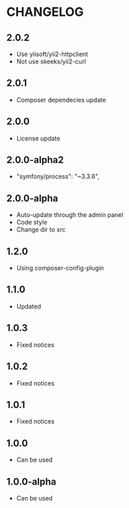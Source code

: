 CHANGELOG
==============

2.0.2
-----------------
 * Use yiisoft/yii2-httpclient
 * Not use skeeks/yii2-curl
 
2.0.1
-----------------
 * Composer dependecies update
 
2.0.0
-----------------
 * License update
 
2.0.0-alpha2
-----------------
 * "symfony/process": "~3.3.6",
 
2.0.0-alpha
-----------------
 * Auto-update through the admin panel
 * Code style
 * Change dir to src
 
1.2.0
-----------------
 * Using composer-config-plugin
 
1.1.0
-----------------
  * Updated

1.0.3
-----------------
  * Fixed notices

1.0.2
-----------------
  * Fixed notices

1.0.1
-----------------
  * Fixed notices

1.0.0
-----------------
  * Can be used

1.0.0-alpha
-----------------
  * Can be used
